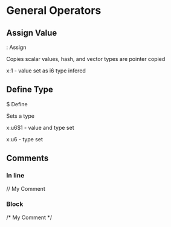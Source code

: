 
# General Operators

## Assign Value
: Assign

Copies scalar values, hash, and vector types are pointer copied

x:1 - value set as i6 type infered

## Define Type
$ Define

Sets a type

x:u6$1 - value and type set

x:u6 - type set

## Comments

### In line
// My Comment

### Block
/* My Comment \*/
